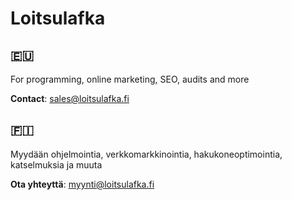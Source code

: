 # Loitsulafka

## 🇪🇺

For programming, online marketing, SEO, audits and more

**Contact**: sales@loitsulafka.fi

## 🇫🇮

Myydään ohjelmointia, verkkomarkkinointia, hakukoneoptimointia, katselmuksia ja muuta

**Ota yhteyttä**: myynti@loitsulafka.fi
